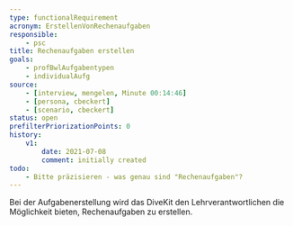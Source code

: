 ```yaml
---
type: functionalRequirement
acronym: ErstellenVonRechenaufgaben
responsible: 
    - psc
title: Rechenaufgaben erstellen
goals: 
    - profBwlAufgabentypen
    - individualAufg
source:
    - [interview, mengelen, Minute 00:14:46]
    - [persona, cbeckert]
    - [scenario, cbeckert]
status: open
prefilterPriorizationPoints: 0
history:
    v1:
        date: 2021-07-08
        comment: initially created
todo: 
    - Bitte präzisieren - was genau sind "Rechenaufgaben"?
---
```


Bei der Aufgabenerstellung wird das DiveKit den Lehrverantwortlichen die Möglichkeit bieten, Rechenaufgaben zu erstellen.

